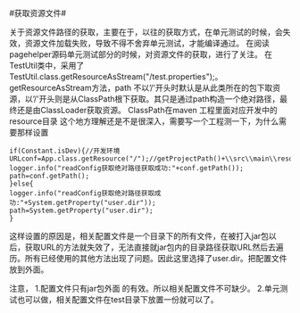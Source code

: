 #获取资源文件#

关于资源文件路径的获取，主要在于，以往的获取方式，在单元测试的时候，会失效，资源文件加载失败，导致不得不舍弃单元测试，才能编译通过。
在阅读pagehelper源码单元测试部分的时候，对资源文件的获取，进行了关注。
在TestUtil类中，采用了TestUtil.class.getResourceAsStream("/test.properties");。
getResourceAsStream方法，path 不以’/'开头时默认是从此类所在的包下取资源，以’/'开头则是从ClassPath根下获取。其只是通过path构造一个绝对路径，最终还是由ClassLoader获取资源。
ClassPath在maven 工程里面对应开发中的resource目录
这个地方理解还是不是很深入，需要写一个工程测一下，为什么需要那样设置

```
if(Constant.isDev){//开发环境
URLconf=App.class.getResource("/");//getProjectPath()+\\src\\main\\resources\\jryk.conf";
logger.info("readConfig获取绝对路径获取成功:"+conf.getPath());
path=conf.getPath();
}else{
logger.info("readConfig获取绝对路径获取成功:"+System.getProperty("user.dir"));
path=System.getProperty("user.dir");
}
```
这样设置的原因是，相关配置文件是一个目录下的所有文件，在被打入jar包以后，获取URL的方法就失效了，无法直接就jar包内的目录路径获取URL然后去遍历。所有已经使用的其他方法出现了问题。因此这里选择了user.dir。把配置文件放到外面。

注意，
1.配置文件只有jar包外面 的有效。所以相关配置文件不可缺少。
2.单元测试也可以做，相关配置文件在test目录下放置一份就可以了。